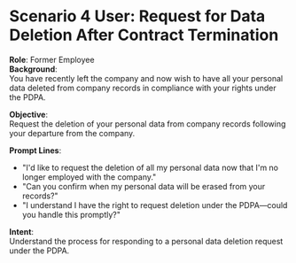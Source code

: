 # Scenario 4 User: Request for Data Deletion After Contract Termination

**Role**: Former Employee  
**Background**:  
You have recently left the company and now wish to have all your personal data deleted from company records in compliance with your rights under the PDPA.

**Objective**:  
Request the deletion of your personal data from company records following your departure from the company.

**Prompt Lines**:
- "I'd like to request the deletion of all my personal data now that I'm no longer employed with the company."
- "Can you confirm when my personal data will be erased from your records?"
- "I understand I have the right to request deletion under the PDPA—could you handle this promptly?"

**Intent**:  
Understand the process for responding to a personal data deletion request under the PDPA.
